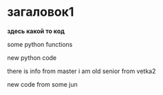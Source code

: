# загаловок1

**здесь какой то код**

some python functions

new python code

there is info from master
i am old senior from vetka2

new code from some jun
